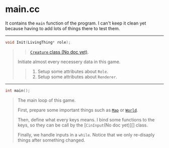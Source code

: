 # main.cc

It contains the `main` function of the program. I can't keep it clean yet
because having to add lots of things there to test them.

---

```cpp
void Init(LivingThing* role); 
```

> > [`Creature` class (No doc yet)](../../src/Object/Creature.h).
>
> Initiate almost every necessery data in this game.
>
> > 1. Setup some attributes about `Role`.
> > 2. Setup some attributes about `Renderer`.

---

```cpp
int main();
```

> The main loop of this game. 
>
> First, prepare some important things such as
  [`Map`][] or [`World`][].
>
> [`Map`]: Map/Map_source.md
  [`World`]: Map/World_source.md
>
> Then, define what every keys means. I bind some functions to the keys, so
  they can be call by the [`CinInput`(No doc yet)][] class.
>
> [`CinInput`]: ../../zh_cn/src/FrontEnd/CinInput_source.md
>
> Finally, we handle inputs in a `while`. Notice that we only re-disaply
  things after something changed.
